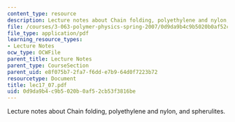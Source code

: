 ```yaml
---
content_type: resource
description: Lecture notes about Chain folding, polyethylene and nylon, and spherulites.
file: /courses/3-063-polymer-physics-spring-2007/0d9da9b4c9b5020b0af52cb53f3816be_lec17_07.pdf
file_type: application/pdf
learning_resource_types:
- Lecture Notes
ocw_type: OCWFile
parent_title: Lecture Notes
parent_type: CourseSection
parent_uid: e8f075b7-2fa7-f6dd-e7b9-64d0f7223b72
resourcetype: Document
title: lec17_07.pdf
uid: 0d9da9b4-c9b5-020b-0af5-2cb53f3816be
---
```

Lecture notes about Chain folding, polyethylene and nylon, and spherulites.

